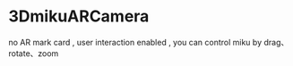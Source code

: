 # 3DmikuARCamera
no AR mark card , user interaction enabled , you can control miku by drag、rotate、zoom
